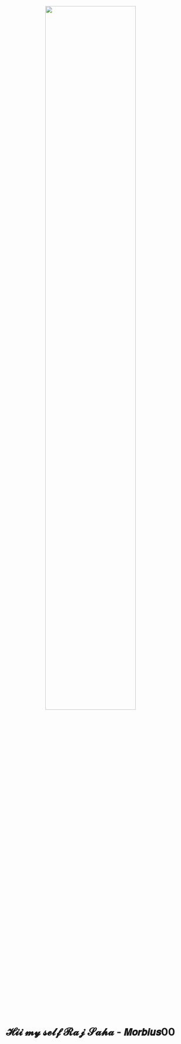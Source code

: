 <div align="center">
<img src="https://repository-images.githubusercontent.com/443620153/e4b08970-8220-43a4-962f-d4db4f378d36" width="70%">
</div>
<div align="center"><h1> 𝓗𝓲𝓲 𝓶𝔂 𝓼𝓮𝓵𝓯 𝓡𝓪𝓳 𝓢𝓪𝓱𝓪 - 𝙈𝙤𝙧𝙗𝙞𝙪𝙨00 </h1></div>
